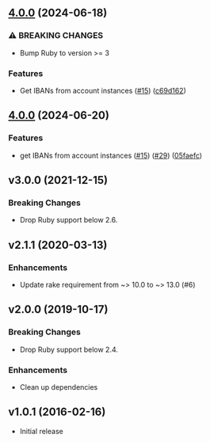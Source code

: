 ## [4.0.0](https://github.com/sequra/norma43_parser/compare/3.0.0...v4.0.0) (2024-06-18)


### ⚠ BREAKING CHANGES

* Bump Ruby to version >= 3

### Features

* Get IBANs from account instances ([#15](https://github.com/sequra/norma43_parser/issues/15)) ([c69d162](https://github.com/sequra/norma43_parser/commit/c69d162361b188f2b2d904b1958e3108be9a3939))


## [4.0.0](https://github.com/sequra/norma43_parser/compare/3.0.0...v4.0.0) (2024-06-20)


### Features

* get IBANs from account instances ([#15](https://github.com/sequra/norma43_parser/issues/15)) ([#29](https://github.com/sequra/norma43_parser/issues/29)) ([05faefc](https://github.com/sequra/norma43_parser/commit/05faefc0a15d580a981224f3501fb4610c2edbdd))

## v3.0.0 (2021-12-15)

### Breaking Changes

- Drop Ruby support below 2.6.


## v2.1.1 (2020-03-13)

### Enhancements

- Update rake requirement from ~> 10.0 to ~> 13.0 (#6)

## v2.0.0 (2019-10-17)

### Breaking Changes

- Drop Ruby support below 2.4.


### Enhancements

- Clean up dependencies

## v1.0.1 (2016-02-16)

- Initial release
